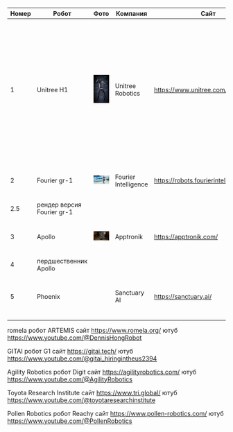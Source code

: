 |Номер|Робот|Фото|Компания|Сайт|Ютуб|ТТХ|Адрес|
|-|-|-|-|-|-|-|-|
|1|Unitree H1|![Текст с описанием картинки](/images/unitree_h1.jpg)|Unitree Robotics|https://www.unitree.com/h1|https://www.youtube.com/channel/UCsMbp4V8oxzHCMdOUP-3oWw|Рост: 152 см Скорость: 1.5 м/с Мощь: Максимальный крутящий момент — 360 Н·м Вес: Всего 47 кг Процессор: Опционально доступен 2xlntel Core i7-1265U Обзор: Оснащен лидаром и камерой глубины Стоимость: около 90 000$|3rd Floor, Building 1, Fengda Creative Park, No. 88 Dongliu Road, Binjiang District, Hangzhou City, Zhejiang Province, China|
|2|Fourier gr-1|![Текст с описанием картинки](/images/fourier_gr-1.png)|Fourier Intelligence|https://robots.fourierintelligence.com/|https://www.youtube.com/@FourierIntelligence-Robotics||Singapore, 9 Straits View, Marina One West Tower|
|2.5|рендер версия Fourier gr-1|
|3|Apollo|![Текст с описанием картинки](/images/apollo.jpeg)|Apptronik|https://apptronik.com/|https://www.youtube.com/channel/UCo9jdosoSQtDgyTThukoCgg||11701 Stonehollow 4, STE 150Austin, TX 78758|
|4|пердшественник Apollo|
|5|Phoenix||Sanctuary AI|https://sanctuary.ai/|https://www.youtube.com/@sanctuaryai|максимальная нагрузка 25 кг; максимальная скорость 5 км/ч; рост: 170 см; вес: 70 кг||


romela
	робот
		ARTEMIS
	сайт
		https://www.romela.org/
	ютуб
		https://www.youtube.com/@DennisHongRobot

GITAI
	робот
		G1
	сайт
		https://gitai.tech/
	ютуб
		https://www.youtube.com/@gitai_hiringintheus2394

Agility Robotics
	робот
		Digit
	сайт
		https://agilityrobotics.com/
	 ютуб
		https://www.youtube.com/@AgilityRobotics

Toyota Research Institute
	сайт
		https://www.tri.global/
	ютуб
		https://www.youtube.com/@toyotaresearchinstitute

Pollen Robotics
	робот
		Reachy
	сайт
		https://www.pollen-robotics.com/
	ютуб
		https://www.youtube.com/@PollenRobotics

